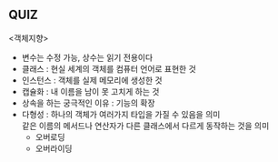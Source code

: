 ## QUIZ
<객체지향>
- 변수는 수정 가능, 상수는 읽기 전용이다
- 클래스 : 현실 세계의 객체를 컴퓨터 언어로 표현한 것
- 인스턴스 : 객체를 실제 메모리에 생성한 것
- 캡슐화 : 내 이름을 남이 못 고치게 하는 것
- 상속을 하는 궁극적인 이유 : 기능의 확장
- 다형성 : 하나의 객체가 여러가지 타입을 가질 수 있음을 의미   
같은 이름의 메서드나 연산자가 다른 클래스에서 다르게 동작하는 것을 의미
  - 오버로딩
  - 오버라이딩
